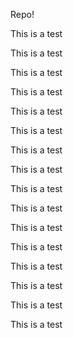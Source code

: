 Repo!



This is a test

This is a test

This is a test

This is a test

This is a test

This is a test

This is a test

This is a test

This is a test

This is a test

This is a test

This is a test

This is a test

This is a test

This is a test

This is a test
